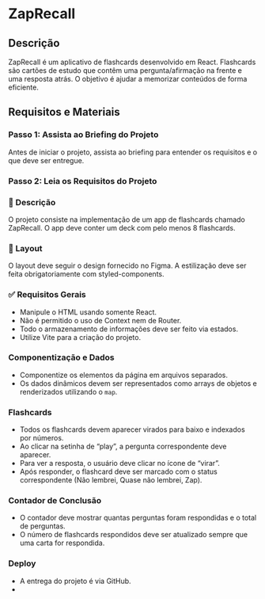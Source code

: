 # ZapRecall

## Descrição
ZapRecall é um aplicativo de flashcards desenvolvido em React. Flashcards são cartões de estudo que contêm uma pergunta/afirmação na frente e uma resposta atrás. O objetivo é ajudar a memorizar conteúdos de forma eficiente.

## Requisitos e Materiais

### Passo 1: Assista ao Briefing do Projeto
Antes de iniciar o projeto, assista ao briefing para entender os requisitos e o que deve ser entregue.

### Passo 2: Leia os Requisitos do Projeto

### 📝 Descrição
O projeto consiste na implementação de um app de flashcards chamado ZapRecall. O app deve conter um deck com pelo menos 8 flashcards.

### 🎨 Layout
O layout deve seguir o design fornecido no Figma. A estilização deve ser feita obrigatoriamente com styled-components.

### ✅ Requisitos Gerais
- Manipule o HTML usando somente React.
- Não é permitido o uso de Context nem de Router.
- Todo o armazenamento de informações deve ser feito via estados.
- Utilize Vite para a criação do projeto.

### Componentização e Dados
- Componentize os elementos da página em arquivos separados.
- Os dados dinâmicos devem ser representados como arrays de objetos e renderizados utilizando o `map`.

### Flashcards
- Todos os flashcards devem aparecer virados para baixo e indexados por números.
- Ao clicar na setinha de “play”, a pergunta correspondente deve aparecer.
- Para ver a resposta, o usuário deve clicar no ícone de “virar”.
- Após responder, o flashcard deve ser marcado com o status correspondente (Não lembrei, Quase não lembrei, Zap).

### Contador de Conclusão
- O contador deve mostrar quantas perguntas foram respondidas e o total de perguntas.
- O número de flashcards respondidos deve ser atualizado sempre que uma carta for respondida.

### Deploy
- A entrega do projeto é via GitHub.
- 


